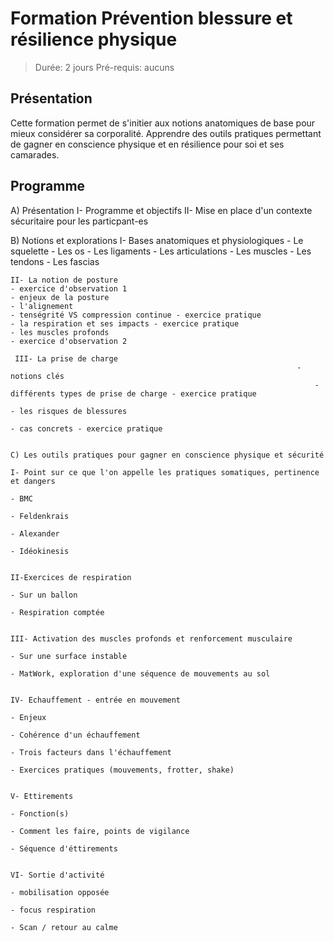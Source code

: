 # Formation Prévention blessure et résilience physique
> Durée: 2 jours
> Pré-requis: aucuns 

## Présentation

Cette formation permet de s'initier aux notions anatomiques de base pour mieux considérer sa corporalité. Apprendre des outils pratiques permettant de gagner en conscience physique et en résilience pour soi et ses camarades.

## Programme
A) Présentation
I- Programme et objectifs
II- Mise en place d'un contexte sécuritaire pour les particpant-es

B) Notions et explorations
I- Bases anatomiques et physiologiques
	- Le squelette 
    - Les os
    - Les ligaments
    - Les articulations
    - Les muscles
    - Les tendons
    - Les fascias
                            	
    II- La notion de posture
    - exercice d'observation 1
    - enjeux de la posture
    - l'alignement
    - tenségrité VS compression continue - exercice pratique
    - la respiration et ses impacts - exercice pratique
    - les muscles profonds
    - exercice d'observation 2
                                                            	
     III- La prise de charge
                                                                	- notions clés
                                                                    	- différents types de prise de charge - exercice pratique
                                                                        	- les risques de blessures 
                                                                            	- cas concrets - exercice pratique
                                                                                	
                                                                                    C) Les outils pratiques pour gagner en conscience physique et sécurité
                                                                                    I- Point sur ce que l'on appelle les pratiques somatiques, pertinence et dangers
                                                                                    	- BMC
                                                                                        	- Feldenkrais
                                                                                            	- Alexander
                                                                                                	- Idéokinesis
                                                                                                    	
                                                                                                        II-Exercices de respiration 
                                                                                                        	- Sur un ballon
                                                                                                            	- Respiration comptée
                                                                                                                	
                                                                                                                    III- Activation des muscles profonds et renforcement musculaire
                                                                                                                    	- Sur une surface instable
                                                                                                                        	- MatWork, exploration d'une séquence de mouvements au sol
                                                                                                                            	
                                                                                                                                IV- Echauffement - entrée en mouvement
                                                                                                                                	- Enjeux
                                                                                                                                    	- Cohérence d'un échauffement
                                                                                                                                        	- Trois facteurs dans l'échauffement
                                                                                                                                            	- Exercices pratiques (mouvements, frotter, shake)
                                                                                                                                                	
                                                                                                                                                    V- Ettirements
                                                                                                                                                    	- Fonction(s)
                                                                                                                                                        	- Comment les faire, points de vigilance
                                                                                                                                                            	- Séquence d'éttirements 
                                                                                                                                                                	
                                                                                                                                                                    VI- Sortie d'activité
                                                                                                                                                                    	- mobilisation opposée
                                                                                                                                                                        	- focus respiration
                                                                                                                                                                            	- Scan / retour au calme
                                                                                                                                                                                	

